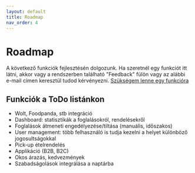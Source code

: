```yaml
---
layout: default
title: Roadmap
nav_order: 4
---
```

# Roadmap
A következő funkciók fejlesztésén dolgozunk. Ha szeretnél egy funkciót itt látni, akkor vagy a rendszerben található "Feedback" fülön vagy az alábbi e-mail címen keresztül tudod kérvényezni.
[Szükségem lenne egy funkcióra](mailto:mate@neery.net)

## Funkciók a ToDo listánkon
* Wolt, Foodpanda, stb integráció
* Dashboard: statisztikák a foglalásokról, rendelésekről
* Foglalások átmeneti engedélyezése/tiltása (manuális, időszakos)
* User management: több felhasználó is tudja kezelni a helyet különböző jogosultságokkal
* Pick-up ételrendelés
* Applikáció (B2B, B2C)
* Okos árazás, kedvezmények
* Szabadságolások integrálása a naptárba